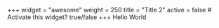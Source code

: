 +++
widget = "awesome"
weight = 250
title = "Title 2"
active = false # Activate this widget? true/false
+++
Hello World